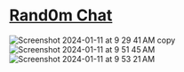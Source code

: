 # <a href="https://random-chat-blush.vercel.app">Rand0m Chat</a>
![Screenshot 2024-01-11 at 9 29 41 AM copy](https://github.com/sudo-self/rand0m/assets/119916323/4826d70f-a2af-48dc-b8cd-a94b637b8ebe)
![Screenshot 2024-01-11 at 9 51 45 AM](https://github.com/sudo-self/rand0m/assets/119916323/4f3fd017-aec8-4a6d-baf0-a35b03c2c11f)
![Screenshot 2024-01-11 at 9 53 21 AM](https://github.com/sudo-self/rand0m/assets/119916323/df5b43f1-6958-4289-9d73-3a81b030651a)
